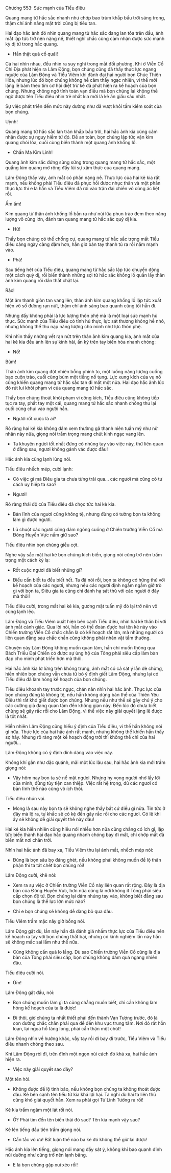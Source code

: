 




Chương 553: Sức mạnh của Tiểu điêu


Quang mang tử hắc sắc nhanh như chớp bao trùm khắp bầu trời sáng trong, thậm chí ánh nắng mặt trời cũng bị tiêu tan.

Hai đạo hắc ảnh đó nhìn quang mang tử hắc sắc đang lan tỏa trên đầu, ánh mắt lập tức trở nên nặng nề, thiết nghĩ chắc cũng cảm nhận được sức mạnh kỳ dị từ trong hắc quang.

- Hắn thật quá cổ quái!

Cả hai nhìn nhau, đều nhìn ra suy nghĩ trong mắt đối phương. Khi ở Viễn Cổ Chi Địa phát hiện ra Lâm Động, bọn chúng cũng đã thấy thực lực ngang ngược của Lâm Động và Tiểu Viêm khi đánh đại hai người bọn Chúc Thiên Hỏa, nhưng lúc đó bọn chúng không hề cảm thấy ngạc nhiên, vì thế mới lặng lẽ bám theo tìm cơ hội diệt trừ kẻ đã phát hiện ra kế hoạch của bọn chúng. Nhưng không ngờ tính toán vạn điều mà bọn chúng lại không thể ngờ được tên Tiểu điêu nhìn trẻ nhất kia mới là kẻ ấn giấu sâu nhất.

Sự việc phát triển đến mức này dường như đã vượt khỏi tầm kiểm soát của bọn chúng.

Uỳnh!

Quang mang tử hắc sắc lan tràn khắp bầu trời, hai hắc ảnh kia cũng cảm nhận được sự nguy hiểm từ đó. Để an toàn, bọn chúng lập tức vận kim quang chói lòa, cuối cùng biến thành một quang ảnh khổng lồ.

- Chấn Ma Kim Linh!

Quang ảnh kim sắc đứng sừng sững trong quang mang tử hắc sắc, một quầng kim quang mở rộng đẩy lùi sự xâm thực của quang mang.

Lâm Động thấy vậy, ánh mắt có phần nặng nề. Thực lực của hai kẻ kia rất mạnh, nếu không phải Tiểu điêu đã phục hồi được nhục thân và một phần thực lực thì e là hắn và Tiểu Viêm đã rơi vào trận đại chiến vô cùng ác liệt rồi.

Ầm ầm!

Kim quang từ thân ảnh khồng lồ bắn ra như núi lửa phun trào đem theo năng lượng vô cùng lớn, đánh tan quang mang tử hắc sắc quỷ dị kia.

- Hừ!

Thấy bọn chúng có thể chống cự, quang mang tử hắc sắc trong mắt Tiểu điêu càng ngày càng đậm hơn, hắn giơ bàn tay thanh tú ra rồi nắm mạnh vào.

- Phá!

Sau tiếng hét của Tiểu điêu, quang mang tử hắc sắc lập tức chuyển động một cách quỷ dị, rồi biến thành những sợi tử hắc sắc khổng lồ quấn lấy thân ảnh kim quang rồi dần thắt chặt lại.

Rắc!

Một âm thanh giòn tan vang lên, thân ảnh kim quang khổng lồ lập tức xuất hiện vô số đường rạn nứt, thậm chí ánh sáng bao quanh cũng tối hẳn đi.

Nhưng đấy không phải là lực lượng thôn phệ mà là một loại sức mạnh hủ thực. Sức mạnh của Tiểu điêu có tính hủ thực, lực sát thương không hề nhỏ, nhưng không thể thu nạp năng lượng cho mình như lực thôn phệ.

Khi nhìn thấy những vết rạn nứt trên thân ảnh kim quang kia, ánh mắt của hai kẻ kia đều ánh lên sự kinh hãi, ấn ký trên tay biến hóa nhanh chóng:

- Nổ!

Bùm!

Thân ảnh kim quang đột nhiên bỗng phình to, một luồng năng lượng cuồng bạo cuộn trào, cuối cùng bùm một tiếng nổ tung. Lực xung kích của vụ nổ cũng khiến quang mang tử hắc sắc tan đi mất một nửa. Hai đạo hắc ảnh lúc đó rút lui khỏi phạm vi của quang mang tử hắc sắc.

Thấy bọn chúng thoát khỏi phạm vi công kích, Tiểu điêu cũng không tiếp tục ra tay, phất tay một cái, quang mang tử hắc sắc nhanh chóng thu lại cuối cùng chui vào người hắn.

- Ngươi rốt cuộc là ai?

Rõ ràng hai kẻ kia không dám xem thường gã thanh niên tuấn mỹ như nữ nhân này nữa, giọng nói trầm trọng mang chút kinh ngạc vang lên.

- Ta khuyên ngươi tốt nhất đừng có nhúng tay vào việc này, thứ liên quan ở đằng sau, ngươi không gánh vác được đâu!

Hắc ảnh kia cũng lạnh lùng nói.

Tiểu điêu nhếch mép, cười lạnh:

- Có việc gì mà Điêu gia ta chưa từng trải qua… các ngươi mà cũng có tư cách uy hiếp ta sao?

- Ngươi!

Rõ ràng thái độ của Tiểu điêu đã chọc tức hai kẻ kia.

- Bản lĩnh của ngươi cũng không tệ, nhưng đừng có tưởng bọn ta không làm gì được ngươi.

- Lũ chuột các ngươi cũng dám ngông cuồng ở Chiến trường Viễn Cổ mà Đông Huyền Vực nắm giữ sao?

Tiểu điêu nhìn bọn chúng giễu cợt.

Nghe vậy sắc mặt hai kẻ bọn chúng kịch biến, giọng nói cũng trở nên trầm trọng một cách kỳ lạ:

- Rốt cuộc ngươi đã biết những gì?

- Điều cần biết ta đều biết hết. Ta đã nói rồi, bọn ta không có hứng thú với kế hoạch của các ngươi, nhưng nếu các ngươi định ngấm ngầm giở trò gì với bọn ta, Điêu gia ta cũng chỉ đành hạ sát thủ với các ngươi ở đây mà thôi!

Tiểu điêu cười, trong mắt hai kẻ kia, gương mặt tuấn mỹ đó lại trở nên vô cùng lạnh lẽo.

Lâm Động và Tiểu Viêm xuất hiện bên cạnh Tiểu điêu, nhìn hai kẻ thần bí với ánh mắt cảnh giác. Qua lời nói, hắn có thể đoán được hai tên kẻ này vào Chiến trường Viễn Cổ chắc chắn là có kế hoạch rất lớn, mà những người có liên quan đằng sau chắc chắn cũng không phải nhân vật tầm thường.

Chuyện này Lâm Động không muốn quan tâm, hắn chỉ muốn thông qua Bách Triều Đại Chiến có được sự ủng hộ của Tông phái siêu cấp làm bàn đạp cho mình phát triển hơn mà thôi.

Hai hắc ảnh kia lơ lửng trên không trung, ánh mắt có cả sát ý lẫn dè chừng, hiển nhiên bọn chúng vẫn chưa từ bỏ ý định giết Lâm Động, nhưng lại có Tiểu điêu đã làm hỏng kế hoạch của bọn chúng.

Tiểu điêu khoanh tay trước ngực, chán nản nhìn hai hắc ảnh. Thực lực của bọn chúng đúng là không tệ, nếu hắn không dùng bản thể của Thiên Yêu Điêu thì rất khó giết được bọn chúng. Nhưng nếu như thế sẽ gây chú ý cho các cường giả đang quan tâm đến không gian này. Đến lúc đó chưa biết chừng sẽ gây rắc rối cho Lâm Động, vì thế việc này giải quyết lặng lẽ được là tốt nhất.

Hiển nhiên Lâm Động cũng hiểu ý định của Tiểu điêu, vì thế hắn không nói gì nữa. Thực lực của hai hắc ảnh rất mạnh, nhưng không thể khiến hắn thấy sợ hãy. Nhưng rõ ràng một kế hoạch động trời thì không thể chỉ của hai người…

Lâm Động không có ý định dính dáng vào việc này.

Không khí gần như đặc quánh, mãi một lúc lâu sau, hai hắc ảnh kia mới trầm giọng nói:

- Vậy hôm nay bọn ta sẽ nể mặt ngươi. Nhưng hy vọng ngươi nhớ lấy lời của mình, đừng tùy tiện can thiệp. Việc rất hệ trọng, dù các ngươi có bản lĩnh thế nào cũng vô ích thôi.

Tiểu điêu nhún vai.

- Mong là sau này bọn ta sẽ không nghe thấy bất cứ điều gì nữa. Tin tức ở đây mà lộ ra, tự khắc sẽ có kẻ đến gây rắc rối cho các ngươi. Có lẽ khi ấy sẽ không dễ giải quyết thế này đâu!

Hai kẻ kia hiển nhiên cũng hiểu nói nhiều hơn nữa cũng chẳng có ích gì, lập tức biến thành hai đạo hắc quang nhanh chóng bay đi mất, chỉ chớp mắt đã biến mất nơi chân trời.

Nhìn hai hắc ảnh đã bay xa, Tiểu Viêm thu lại ánh mắt, nhếch mép nói:

- Đúng là bọn sâu bọ đáng ghét, nếu không phải không muốn để lộ thân phận thì ta tát chết bọn chúng rồi!

Lâm Động cười, khẽ nói:

- Xem ra sự việc ở Chiến trường Viễn Cổ này liên quan rất rộng. Đây là địa bàn của Đông Huyền Vực, hơn nữa cũng là nơi không ít Tông phái siêu cấp chọn đệ tử. Bọn chúng lại dám nhúng tay vào, không biết đằng sau bọn chúng là thế lực lớn mức nào?

- Chỉ e bọn chúng sẽ không dễ dàng bỏ qua đâu.

Tiểu Viêm trầm mặc nãy giờ bỗng nói.

Lâm Động gật dù, lần này hắn đã đánh giá nhầm thực lực của Tiểu điêu nên kế hoạch ra tay với bọn chúng thất bại, nhưng có kinh nghiệm lần này hắn sẽ không mắc sai lầm như thế nữa.

- Cũng không cần quá lo lắng. Dù sao Chiến trường Viễn Cổ cũng là địa bàn của Tông phái siêu cấp, bọn chúng không dám quá ngang nhiên đâu.

Tiểu điêu cười nói.

- Ừm!

Lâm Động gật đầu, nói:

- Bọn chúng muốn làm gì ta cũng chẳng muốn biết, chỉ cần không làm hỏng kế hoạch của ta là được!

- Đi thôi, giờ chúng ta nhất thiết phải đến thành Vạn Tượng trước, đó là con đường chắc chắn phải qua để đến khu vực trung tâm. Nơi đó rất hỗn loạn, lại ngọa hổ tàng long, phải cẩn thận một chút!

Lâm Động nhìn về hướng khác, vẫy tay rồi đi bay đi trước, Tiểu Viêm và Tiểu điêu nhanh chóng theo sau.

Khi Lâm Động rời đi, trên đỉnh một ngọn núi cách đó khá xa, hai hắc ảnh hiện ra.

- Việc này giải quyết sao đây?

Một tên hỏi.

- Không được để lộ tình báo, nếu không bọn chúng ta không thoát được đâu. Kẻ bên cạnh tên tiểu tử kia khá lợi hại. Ta nghĩ dù hai ta liên thủ cũng khó giải quyết hắn. Xem ra phải gọi Tử Linh Tướng ra rồi!

Kẻ kia trầm ngâm một lát rồi nói.

- Ồ? Phải tìm đến tên biến thái đó sao? Tên kia mạnh vậy sao?

Kẻ lên tiếng đầu tiên trầm giọng nói.

- Cẩn tắc vô ưu! Bất luận thế nào ba kẻ đó không thể giữ lại được!

Hắc ảnh kia lên tiếng, giọng nói mang đầy sát ý, không khí bao quanh đỉnh núi dường như cũng trở nên lạnh băng.

- E là bọn chúng gặp xui xẻo rồi!




